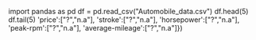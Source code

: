 import pandas as pd
df = pd.read_csv("Automobile_data.csv")
df.head(5)
df.tail(5)
'price':["?","n.a"],
'stroke':["?","n.a"],
'horsepower':["?","n.a"],
'peak-rpm':["?","n.a"],
'average-mileage':["?","n.a"]})
